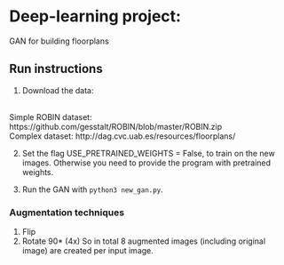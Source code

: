 # Deep-learning project:
GAN for building floorplans

## Run instructions
1. Download the data:

<br />
Simple ROBIN dataset: https://github.com/gesstalt/ROBIN/blob/master/ROBIN.zip
<br />
Complex dataset: http://dag.cvc.uab.es/resources/floorplans/

2. Set the flag USE_PRETRAINED_WEIGHTS = False, to train on the new images. Otherwise you need to provide the program with pretrained weights.

3. Run the GAN with ```python3 new_gan.py```.  


### Augmentation techniques
1. Flip 
2. Rotate 90* (4x)
So in total 8 augmented images (including original image) are created per input image. 
